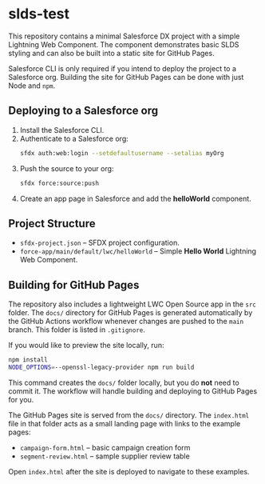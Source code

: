 # slds-test

This repository contains a minimal Salesforce DX project with a simple Lightning Web Component. The component demonstrates basic SLDS styling and can also be built into a static site for GitHub Pages.

Salesforce CLI is only required if you intend to deploy the project to a Salesforce org. Building the site for GitHub Pages can be done with just Node and `npm`.

## Deploying to a Salesforce org

1. Install the Salesforce CLI.
2. Authenticate to a Salesforce org:
   ```bash
   sfdx auth:web:login --setdefaultusername --setalias myOrg
   ```
3. Push the source to your org:
   ```bash
   sfdx force:source:push
   ```
4. Create an app page in Salesforce and add the **helloWorld** component.

## Project Structure

- `sfdx-project.json` – SFDX project configuration.
- `force-app/main/default/lwc/helloWorld` – Simple **Hello World** Lightning Web Component.


## Building for GitHub Pages

The repository also includes a lightweight LWC Open Source app in the `src` folder. The `docs/` directory for GitHub Pages is generated automatically by the
GitHub Actions workflow whenever changes are pushed to the `main` branch.
This folder is listed in `.gitignore`.

If you would like to preview the site locally, run:

```bash
npm install
NODE_OPTIONS=--openssl-legacy-provider npm run build
```

This command creates the `docs/` folder locally, but you do **not** need to
commit it. The workflow will handle building and deploying to GitHub Pages for
you.

The GitHub Pages site is served from the `docs/` directory. The `index.html`
file in that folder acts as a small landing page with links to the example
pages:

- `campaign-form.html` – basic campaign creation form
- `segment-review.html` – sample supplier review table

Open `index.html` after the site is deployed to navigate to these examples.
